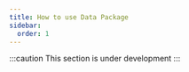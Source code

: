 ```yaml
---
title: How to use Data Package
sidebar:
  order: 1
---
```


:::caution
This section is under development
:::
